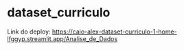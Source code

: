 ﻿# dataset_curriculo
Link do deploy: https://caio-alex-dataset-curriculo-1-home-lfggyp.streamlit.app/Analise_de_Dados

